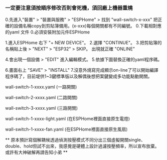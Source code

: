 ### 一定要注意須按順序修改否則會死機，須回廠上機器重燒

0.先進入"裝置" > "裝置與服務" > "ESPHome" > 找到 "wall-switch-x-xxx"  把正確的設備名稱copy到剪貼簿備用。(x-xxx)每個開關都有不同編號。
0.下載相對應的yaml 文件
0.必須安裝附加元件ESPHome

1.進入ESPHome 右下 "+ NEW DEVICE"。
2.選擇 "CONTINUE"。
3.把剪貼簿的名稱貼上後 > "NEXT" > "ESP32" > SKIP。 出現就正確 "ONLINE"


4.會出現一個設備 > "EDIT" 進入編輯模式。
5.依據下圖替換正確的yaml程序碼。

6.畫面右上 "SAVE" > "INSTALL"
7.沒意外燒寫完成顯示on-line了可以開始編譯程序碼了，目前堤供1~3鍵標準版以及解偶後想把案鍵變成多功能點動開關。

wall-switch-1-xxxx.yaml (一路開關)

wall-switch-2-xxxx.yaml (二路開關)

wall-switch-3-xxxx.yaml (三路開關)

wall-switch-1-xxxx-light.yaml (在ESPHome裡面直接原生電燈)

wall-switch-1-xxxx-fan.yaml (在ESPHome裡面直接原生風扇)


** 原本預計寫個解耦候透過偵測按壓模式不同分出三個虛擬開關single、double、hold但試不出來，我感覺是硬體上設計過濾按壓頻率，所以宣布放棄。 或許有大神破解再請告知小弟 **
